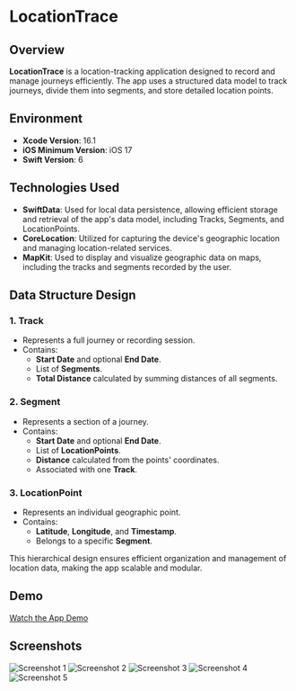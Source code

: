 # LocationTrace

## Overview
**LocationTrace** is a location-tracking application designed to record and manage journeys efficiently. The app uses a structured data model to track journeys, divide them into segments, and store detailed location points.

## Environment
- **Xcode Version**: 16.1
- **iOS Minimum Version**: iOS 17
- **Swift Version**: 6

## Technologies Used
- **SwiftData**: Used for local data persistence, allowing efficient storage and retrieval of the app's data model, including Tracks, Segments, and LocationPoints.
- **CoreLocation**: Utilized for capturing the device's geographic location and managing location-related services.
- **MapKit**: Used to display and visualize geographic data on maps, including the tracks and segments recorded by the user.

## Data Structure Design

### 1. **Track**
- Represents a full journey or recording session.
- Contains:
  - **Start Date** and optional **End Date**.
  - List of **Segments**.
  - **Total Distance** calculated by summing distances of all segments.

### 2. **Segment**
- Represents a section of a journey.
- Contains:
  - **Start Date** and optional **End Date**.
  - List of **LocationPoints**.
  - **Distance** calculated from the points' coordinates.
  - Associated with one **Track**.

### 3. **LocationPoint**
- Represents an individual geographic point.
- Contains:
  - **Latitude**, **Longitude**, and **Timestamp**.
  - Belongs to a specific **Segment**.

This hierarchical design ensures efficient organization and management of location data, making the app scalable and modular.

## Demo
[Watch the App Demo](https://drive.google.com/file/d/153g25rHx6zneAwV292K0CJ6r_zODAZBG/view?usp=drive_link)

## Screenshots
![Screenshot 1](LocationTrace/Resources/Screenshots/Screenshot1.png)
![Screenshot 2](LocationTrace/Resources/Screenshots/Screenshot2.png)
![Screenshot 3](LocationTrace/Resources/Screenshots/Screeshot3.png)
![Screenshot 4](LocationTrace/Resources/Screenshots/Screenshot4.png)
![Screenshot 5](LocationTrace/Resources/Screenshots/Screenshot5.png)
